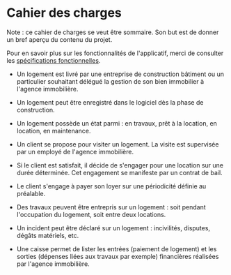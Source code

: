 # Cahier des charges

Note : ce cahier de charges se veut être sommaire. Son but est de donner un bref aperçu du contenu du projet.

Pour en savoir plus sur les fonctionnalités de l'applicatif, merci de consulter les [spécifications fonctionnelles](https://github.com/AimegaelBoudzoumou/pl-sql-app-immo/blob/main/3-%20Sp%C3%A9cifications%20fonctionnelles.md).

- Un logement est livré par une entreprise de construction bâtiment ou un particulier souhaitant délégué la gestion de son bien immobilier à l'agence immobilière.

- Un logement peut être enregistré dans le logiciel dès la phase de construction.

- Un logement possède un état parmi : en travaux, prêt à la location, en location, en maintenance.

- Un client se propose pour visiter un logement. La visite est supervisée par un employé de l'agence immobilière. 

- Si le client est satisfait, il décide de s'engager pour une location sur une durée déterminée. Cet engagement se manifeste par un contrat de bail.

- Le client s'engage à payer son loyer sur une périodicité définie au préalable.

- Des travaux peuvent être entrepris sur un logement : soit pendant l'occupation du logement, soit entre deux locations.

- Un incident peut être déclaré sur un logement : incivilités, disputes, dégâts matériels, etc.

- Une caisse permet de lister les entrées (paiement de logement) et les sorties (dépenses liées aux travaux par exemple) financières réalisées par l'agence immobilière.

